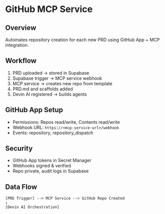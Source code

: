 # GitHub MCP Service

## Overview
Automates repository creation for each new PRD using GitHub App + MCP integration.  

## Workflow
1. PRD uploaded → stored in Supabase
2. Supabase trigger → MCP service webhook
3. MCP service → creates new repo from template
4. PRD.md and scaffolds added
5. Devin AI registered → builds agents

## GitHub App Setup
- Permissions: Repos read/write, Contents read/write
- Webhook URL: `https://<mcp-service-url>/webhook`
- Events: repository, repository_dispatch

## Security
- GitHub App tokens in Secret Manager
- Webhooks signed & verified
- Repo private, audit logs in Supabase

## Data Flow
```
[PRD Trigger] --> MCP Service --> GitHub Repo Created
↓
[Devin AI Orchestration]
```
